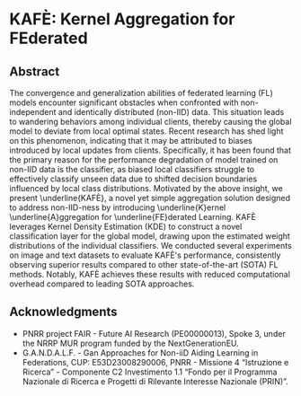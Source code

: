 # KAFÈ: Kernel Aggregation for FEderated

## Abstract
The convergence and generalization abilities of federated learning (FL) models encounter significant obstacles when confronted with non-independent and identically distributed (non-IID) data. This situation leads to wandering behaviors among individual clients, thereby causing the global model to deviate from local optimal states. Recent research has shed light on this phenomenon, indicating that it may be attributed to biases introduced by local updates from clients. Specifically, it has been found that the primary reason for the performance degradation of model trained on non-IID data is the classifier, 
as biased local classifiers struggle to effectively classify unseen data due to shifted decision boundaries influenced by local class distributions. Motivated by the above insight, we present \underline{KAFÈ}, a novel yet simple aggregation solution designed to address non-IID-ness by introducing \underline{K}ernel \underline{A}ggregation for \underline{FE}derated Learning. KAFÈ leverages Kernel Density Estimation (KDE) to construct a novel classification layer for the global model, drawing upon the estimated weight distributions of the individual classifiers. We conducted several experiments on image and text datasets to evaluate KAFÈ's performance, consistently observing superior results compared to other state-of-the-art (SOTA) FL methods. Notably, KAFÈ achieves these results with reduced computational overhead compared to leading SOTA approaches.

## Acknowledgments
 - PNRR project FAIR -  Future AI Research (PE00000013), Spoke 3, under the NRRP MUR program funded by the NextGenerationEU.
 - G.A.N.D.A.L.F. - Gan Approaches for Non-iiD Aiding Learning in Federations, CUP: E53D23008290006, PNRR - Missione 4 “Istruzione e Ricerca” - Componente C2 Investimento 1.1 “Fondo per il Programma Nazionale di Ricerca e Progetti di Rilevante Interesse Nazionale (PRIN)”.
